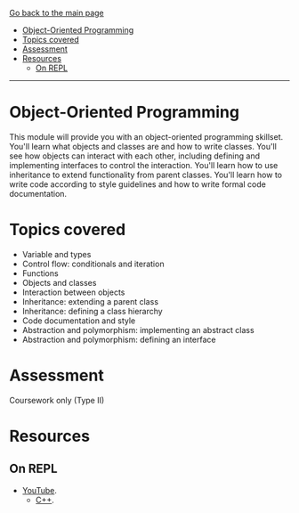 [Go back to the main page](../../../README.md)

- [Object-Oriented Programming](#object-oriented-programming)
- [Topics covered](#topics-covered)
- [Assessment](#assessment)
- [Resources](#resources)
  - [On REPL](#on-repl)

---

# Object-Oriented Programming

This module will provide you with an object-oriented programming
skillset. You'll learn what objects and classes are and how to
write classes. You'll see how objects can interact with each
other, including defining and implementing interfaces to control
the interaction. You'll learn how to use inheritance to extend
functionality from parent classes. You'll learn how to write
code according to style guidelines and how to write formal code
documentation.

# Topics covered

- Variable and types
- Control flow: conditionals and iteration
- Functions
- Objects and classes
- Interaction between objects
- Inheritance: extending a parent class
- Inheritance: defining a class hierarchy
- Code documentation and style
- Abstraction and polymorphism: implementing an abstract class
- Abstraction and polymorphism: defining an interface

# Assessment

Coursework only (Type II)

# Resources

## On REPL

- [YouTube](../../../youtube/README.md).
  - [C++](../../../youtube/README.md#c-2).
